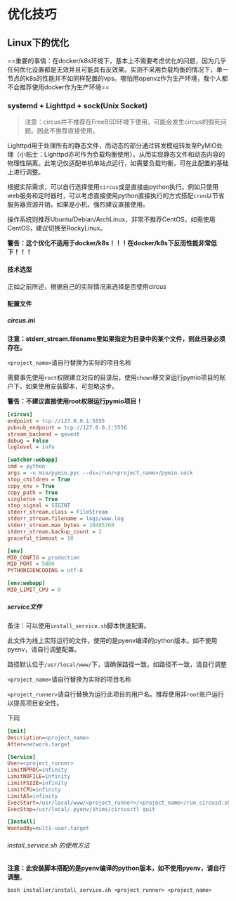 # 优化技巧

## Linux下的优化

==重要的事情：在docker/k8s环境下，基本上不需要考虑优化的问题，因为几乎任何优化设置都是无效并且可能具有反效果。实测不采用负载均衡的情况下，单一节点的k8s的性能并不如同样配置的vps。哪怕用openvz作为生产环境，我个人都不会推荐使用docker作为生产环境==

### systemd + Lighttpd + sock(Unix Socket)

>   注意：circus并不推荐在FreeBSD环境下使用，可能会发生circus的假死问题。因此不推荐直接使用。

Lighttpd用于处理所有的静态文件，而动态的部分通过转发模组转发至PyMIO处理（小贴士：Lighttpd亦可作为负载均衡使用）。从而实现静态文件和动态内容的物理性隔离。此笔记仅适配单机单站点运行，如需要负载均衡，可在此配置的基础上进行调整。

根据实际需求，可以自行选择使用`circus`或是直接由python执行。例如只使用web服务和定时器时，可以考虑直接使用python直接执行的方式搭配`cron`以节省服务器资源开销，如果是小机，强烈建议直接使用。

操作系统则推荐Ubuntu/Debian/ArchLinux，非常不推荐CentOS，如需使用CentOS，建议切换至RockyLinux。

**警告：这个优化不适用于docker/k8s！！！在docker/k8s下反而性能非常低下！！！**

#### 技术选型

正如之前所述，根据自己的实际情况来选择是否使用circus

#### 配置文件

##### circus.ini

**注意：stderr_stream.filename里如果指定为目录中的某个文件，则此目录必须存在。**

`<project_name>`请自行替换为实际的项目名称

需要事先使用`root`权限建立对应的目录后，使用`chown`移交至运行pymio项目的账户下。如果使用安装脚本，可忽略这步。

**警告：不建议直接使用root权限运行pymio项目！**

```ini
[circus]
endpoint = tcp://127.0.0.1:5555
pubsub_endpoint = tcp://127.0.0.1:5556
stream_backend = gevent
debug = False
loglevel = info

[watcher:webapp]
cmd = python
args = -u mio/pymio.pyc --ds=/run/<project_name>/pymio.sock
stop_children = True
copy_env = True
copy_path = True
singleton = True
stop_signal = SIGINT
stderr_stream.class = FileStream
stderr_stream.filename = logs/www.log
stderr_stream.max_bytes = 10485760
stderr_stream.backup_count = 2
graceful_timeout = 10

[env]
MIO_CONFIG = production
MIO_PORT = 5000
PYTHONIOENCODING = utf-8

[env:webapp]
MIO_LIMIT_CPU = 0
```

##### service文件

备注：可以使用`install_service.sh`脚本快速配置。

此文件为线上实际运行的文件，使用的是pyenv编译的python版本。如不使用pyenv，请自行调整配置。

路径默认位于`/usr/local/www/`下，请确保路径一致。如路径不一致，请自行调整

`<project_name>`请自行替换为实际的项目名称

`<project_runner>`请自行替换为运行此项目的用户名。推荐使用非`root`账户运行以提高项目安全性。

下同

```ini
[Unit]
Description=<project_name>
After=network.target

[Service]
User=<project_runner>
LimitNPROC=infinity
LimitNOFILE=infinity
LimitFSIZE=infinity
LimitCPU=infinity
LimitAS=infinity
ExecStart=/usr/local/www/<project_runner>/<project_name>/run_circusd.sh
ExecStop=/usr/local/.pyenv/shims/circusctl quit

[Install]
WantedBy=multi-user.target
```

###### install_service.sh 的使用方法

**注意：此安装脚本搭配的是pyenv编译的python版本，如不使用pyenv，请自行调整**。

```shell
bash installer/install_service.sh <project_runner> <project_name>
```

